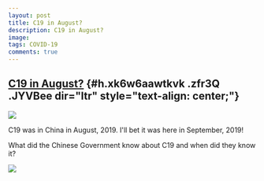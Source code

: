 ```yaml
---
layout: post
title: C19 in August?
description: C19 in August?
image: 
tags: COVID-19
comments: true
---
```


[C19 in August?](https://www.google.com/url?q=https%3A%2F%2Fwww.cnn.com%2F2020%2F06%2F08%2Fhealth%2Fsatellite-pics-coronavirus-spread%2Findex.html&sa=D&sntz=1&usg=AFQjCNHCTX8mbT_cDxxDArGa0EXmYfdxWg) {#h.xk6w6aawtkvk .zfr3Q .JYVBee dir="ltr" style="text-align: center;"}
------------------------------------------------------------------------------------------------------------------------------------------------------------------------------------------------------

[![](https://lh4.googleusercontent.com/GZakKfPCSEqIgluPGroMETVFYKyx_bFN9hwOitplqqCxNAa3Q1kyQGF8wb-wqMaTNctrhKcVDuZ1pWeU9btck9XT4oBXF5SzOmfc_WDm0ntTOuIGJWI=w1280)](https://www.google.com/url?q=https%3A%2F%2Fredcap.med.usc.edu%2Fsurveys%2F%3Fs%3DJ7KEL4YTKT&sa=D&sntz=1&usg=AFQjCNGgmJPVlIxKzdq9Pd16K5HC0kstRQ)

C19 was in China in August, 2019. I'll bet it was here in September,
2019!

What did the Chinese Government know about C19 and when did they know
it?

![](https://lh4.googleusercontent.com/SkHN7MyD7rlHmF2XeQcPweERregiHzsttXfLGsV_L618hwwnMhdbDxm8lk9IgB8FMQb91qiFNxaDa2EoQfNWwIZaW18xgXLF1o0sSFOZ-zAapcZZdO-6=w1280)

